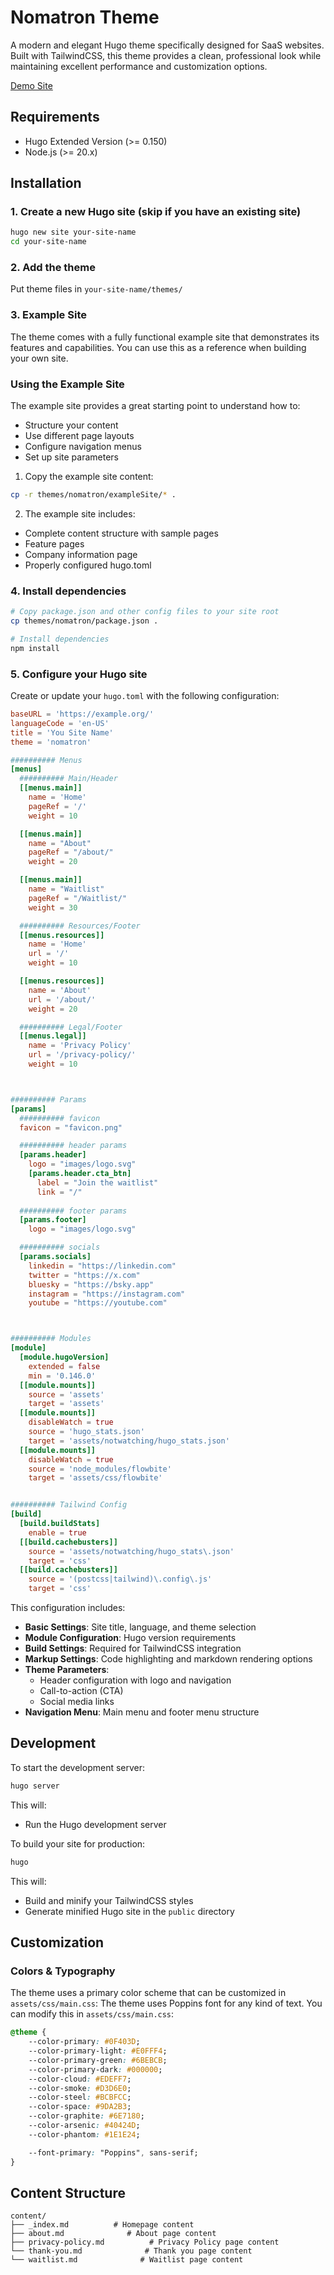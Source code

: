 # Nomatron Theme

A modern and elegant Hugo theme specifically designed for SaaS websites. Built with TailwindCSS, this theme provides a clean, professional look while maintaining excellent performance and customization options.

[Demo Site](https://nomatron-demo.netlify.app/)

## Requirements

- Hugo Extended Version (>= 0.150)
- Node.js (>= 20.x)

## Installation

### 1. Create a new Hugo site (skip if you have an existing site)

```bash
hugo new site your-site-name
cd your-site-name
```

### 2. Add the theme

Put theme files in ```your-site-name/themes/```

### 3. Example Site

The theme comes with a fully functional example site that demonstrates its features and capabilities. You can use this as a reference when building your own site.

### Using the Example Site

The example site provides a great starting point to understand how to:
- Structure your content
- Use different page layouts
- Configure navigation menus
- Set up site parameters

1. Copy the example site content:
```bash
cp -r themes/nomatron/exampleSite/* .
```

2. The example site includes:
- Complete content structure with sample pages
- Feature pages
- Company information page
- Properly configured hugo.toml

### 4. Install dependencies

```bash
# Copy package.json and other config files to your site root
cp themes/nomatron/package.json .
```

```bash
# Install dependencies
npm install
```

### 5. Configure your Hugo site

Create or update your `hugo.toml` with the following configuration:

```toml
baseURL = 'https://example.org/'
languageCode = 'en-US'
title = 'You Site Name'
theme = 'nomatron'

########## Menus
[menus]
  ########## Main/Header
  [[menus.main]]
    name = 'Home'
    pageRef = '/'
    weight = 10

  [[menus.main]]
    name = "About"
    pageRef = "/about/"
    weight = 20

  [[menus.main]]
    name = "Waitlist"
    pageRef = "/Waitlist/"
    weight = 30

  ########## Resources/Footer
  [[menus.resources]]
    name = 'Home'
    url = '/'
    weight = 10

  [[menus.resources]]
    name = 'About'
    url = '/about/'
    weight = 20

  ########## Legal/Footer
  [[menus.legal]]
    name = 'Privacy Policy'
    url = '/privacy-policy/'
    weight = 10



########## Params
[params]
  ########## favicon
  favicon = "favicon.png"

  ########## header params
  [params.header]
    logo = "images/logo.svg"
    [params.header.cta_btn]
      label = "Join the waitlist"
      link = "/"
    
  ########## footer params
  [params.footer]
    logo = "images/logo.svg"

  ########## socials
  [params.socials]
    linkedin = "https://linkedin.com"
    twitter = "https://x.com"
    bluesky = "https://bsky.app"
    instagram = "https://instagram.com"
    youtube = "https://youtube.com"



########## Modules
[module]
  [module.hugoVersion]
    extended = false
    min = '0.146.0'
  [[module.mounts]]
    source = 'assets'
    target = 'assets'
  [[module.mounts]]
    disableWatch = true
    source = 'hugo_stats.json'
    target = 'assets/notwatching/hugo_stats.json'
  [[module.mounts]]
    disableWatch = true
    source = 'node_modules/flowbite'
    target = 'assets/css/flowbite'


########## Tailwind Config
[build]
  [build.buildStats]
    enable = true
  [[build.cachebusters]]
    source = 'assets/notwatching/hugo_stats\.json'
    target = 'css'
  [[build.cachebusters]]
    source = '(postcss|tailwind)\.config\.js'
    target = 'css'
```

This configuration includes:

- **Basic Settings**: Site title, language, and theme selection
- **Module Configuration**: Hugo version requirements
- **Build Settings**: Required for TailwindCSS integration
- **Markup Settings**: Code highlighting and markdown rendering options
- **Theme Parameters**: 
  - Header configuration with logo and navigation
  - Call-to-action (CTA)
  - Social media links
- **Navigation Menu**: Main menu and footer menu structure

## Development

To start the development server:

```bash
hugo server
```

This will:
- Run the Hugo development server

To build your site for production:

```bash
hugo
```

This will:
- Build and minify your TailwindCSS styles
- Generate minified Hugo site in the `public` directory

## Customization

### Colors & Typography

The theme uses a primary color scheme that can be customized in `assets/css/main.css`: <!-- You can copy this file from theme's assets directory. Note: Do not update files in the theme folder, copy files to your theme instead. -->
The theme uses Poppins font for any kind of text. You can modify this in `assets/css/main.css`: <!-- You've to replace font imoprt links from `layouts/_partials/head.html`. Note: Do not update files in the theme folder, copy files to your theme instead. -->

```css
@theme {
    --color-primary: #0F403D;
    --color-primary-light: #E0FFF4;
    --color-primary-green: #6BEBCB;
    --color-primary-dark: #000000;
    --color-cloud: #EDEFF7;
    --color-smoke: #D3D6E0;
    --color-steel: #BCBFCC;
    --color-space: #9DA2B3;
    --color-graphite: #6E7180;
    --color-arsenic: #40424D;
    --color-phantom: #1E1E24;

    --font-primary: "Poppins", sans-serif;
}
```

## Content Structure

```
content/
├── _index.md          # Homepage content
├── about.md              # About page content
├── privacy-policy.md          # Privacy Policy page content
└── thank-you.md              # Thank you page content
└── waitlist.md              # Waitlist page content
```
